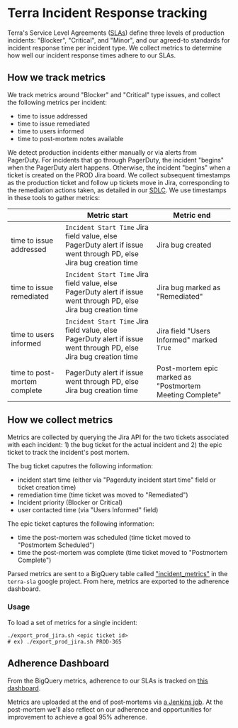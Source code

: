# Terra Incident Response tracking

Terra's Service Level Agreements ([SLAs](https://docs.google.com/spreadsheets/d/1Qcfve-nHlS0Udq31nZlfwBDjguhsJ8sxm0Q7RqfZM8o/edit#gid=0)) define three levels of production incidents: "Blocker", "Critical", and "Minor", and our agreed-to standards for incident response time per incident type. We collect metrics to determine how well our incident response times adhere to our SLAs.

## How we track metrics

We track metrics around "Blocker" and "Critical" type issues, and collect the following metrics per incident:
- time to issue addressed
- time to issue remediated
- time to users informed
- time to post-mortem notes available 

We detect production incidents either manually or via alerts from PagerDuty.  For incidents that go through PagerDuty, the incident "begins" when the PagerDuty alert happens.  Otherwise, the incident "begins" when a ticket is created on the PROD Jira board.  We collect subsequent timestamps as the production ticket and follow up tickets move in Jira, corresponding to the remediation actions taken, as detailed in our [SDLC](https://docs.google.com/document/d/1rLUMry-VAWsewEz2mOLfdzH-7UKxuIn35VlzZH90CcI/edit#).  We use timestamps in these tools to gather metrics:

|   | Metric start | Metric end |
| --- | --- | --- |
| time to issue addressed | `Incident Start Time` Jira field value, else PagerDuty alert if issue went through PD, else Jira bug creation time | Jira bug created |
| time to issue remediated | `Incident Start Time` Jira field value, else PagerDuty alert if issue went through PD, else Jira bug creation time | Jira bug marked as "Remediated" |
| time to users informed | `Incident Start Time` Jira field value, else PagerDuty alert if issue went through PD, else Jira bug creation time | Jira field "Users Informed" marked `True` |
| time to post-mortem complete | PagerDuty alert if issue went through PD, else Jira bug creation time | Post-mortem epic marked as "Postmortem Meeting Complete" |

## How we collect metrics

Metrics are collected by querying the Jira API for the two tickets associated with each incident: 1) the bug ticket for the actual incident and 2) the epic ticket to track the incident's post mortem. 

The bug ticket caputres the following information:
- incident start time (either via "Pagerduty incident start time" field or ticket creation time)
- remediation time (time ticket was moved to "Remediated")
- Incident priority (Blocker or Critical)
- user contacted time (via "Users Informed" field)

The epic ticket captures the following information:
- time the post-mortem was scheduled (time ticket moved to "Postmortem Scheduled")
- time the post-mortem was complete (time ticket moved to "Postmortem Complete")

Parsed metrics are sent to a BigQuery table called ["incident_metrics"](https://console.cloud.google.com/bigquery?project=terra-sla&p=terra-sla&d=sla&t=incident_metrics&page=table) in the `terra-sla` google project.  From here, metrics are exported to the adherence dashboard. 

### Usage

To load a set of metrics for a single incident:
```
./export_prod_jira.sh <epic ticket id>
# ex) ./export_prod_jira.sh PROD-365
```

## Adherence Dashboard

From the BigQuery metrics, adherence to our SLAs is tracked on [this dashboard](https://datastudio.google.com/u/0/reporting/1jYdIsy7oqok8jC-d0OcCODdFqYwJR3HV/page/7GlNB). 

Metrics are uploaded at the end of post-mortems via [a Jenkins job](https://fc-jenkins.dsp-techops.broadinstitute.org/job/upload-terra-incident-metrics/).  At the post-mortem we'll also reflect on our adherence and opportunities for improvement to achieve a goal 95% adherence.
